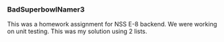 ### BadSuperbowlNamer3
This was a homework assignment for NSS E-8 backend. We were working on unit testing.
This was my solution using 2 lists.